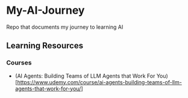# My-AI-Journey
Repo that documents my journey to learning AI 



## Learning Resources 

### Courses 
- (AI Agents: Building Teams of LLM Agents that Work For You)[https://www.udemy.com/course/ai-agents-building-teams-of-llm-agents-that-work-for-you/]
